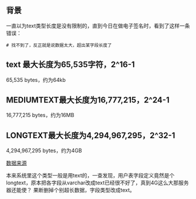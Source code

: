## 背景

一直以为text类型长度是没有限制的，直到今日在做电子签名时，看到了这样一条错误：

```log
# 找不到了，反正就是说数据太大，超出某字段长度了
```

## text 最大长度为65,535字符，2^16-1

65,535 bytes，约为64kb

## MEDIUMTEXT最大长度为16,777,215，2^24-1

16,777,215 bytes，约为16MB

## LONGTEXT最大长度为4,294,967,295，2^32-1

4,294,967,295 bytes，约为4GB

[数据来源](https://blog.csdn.net/qq_43842093/article/details/122401599)

本来系统里这个类型一般是用text的，一查发现，用户表字段定义竟然是个longtext，原本把各字段从varchar改成text已经很不好了，真到4G这么大那服务器还能使？
果断删掉个别超长数据，字段类型改成text。
